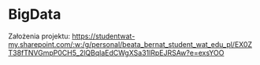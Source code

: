 # BigData

Założenia projektu:
https://studentwat-my.sharepoint.com/:w:/g/personal/beata_bernat_student_wat_edu_pl/EX0ZT38fTNVGmpP0CH5_2lQBqlaEdCWgXSa31lRpEJRSAw?e=exsYOO
